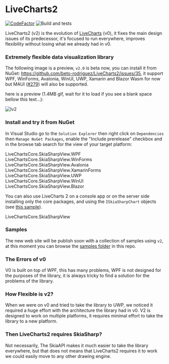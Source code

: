 # LiveCharts2

[![CodeFactor](https://www.codefactor.io/repository/github/beto-rodriguez/livecharts2/badge)](https://www.codefactor.io/repository/github/beto-rodriguez/livecharts2)
![Build and tests](https://github.com/beto-rodriguez/LiveCharts2/actions/workflows/build-and-test.yml/badge.svg)

LiveCharts2 (v2) is the evolution of [LiveCharts](https://github.com/Live-Charts/Live-Charts) (v0), it fixes the main design issues of its predecessor, it's focused to run everywhere, improves flexibility without losing what we already had in v0.

### Extremely flexible data visualization library

The following image is a preview, `v2.0` is beta now, you can install it from NuGet: https://github.com/beto-rodriguez/LiveCharts2/issues/35, it support WPF, WinForms, Avalonia, WinUI, UWP, Xamarin and Blazor Wasm for now but MAUI ([#279](https://github.com/beto-rodriguez/LiveCharts2/pull/279)) will also be supported.

here is a preview (1.4MB gif, wait for it to load if you see a blank space bellow this text...):

![lv2](https://user-images.githubusercontent.com/10853349/124399763-41873900-dce3-11eb-937a-947d66d42597.gif)

### Install and try it from NuGet

In Visual Studio go to the `Solution Explorer` then right click on `Dependencies` then `Manage NuGet Packages`, enable the "Include prerelease" checkbox and in the browse tab search for the view of your target platform:

LiveChartsCore.SkiaSharpView.WPF<br/>
LiveChartsCore.SkiaSharpView.WinForms<br/>
LiveChartsCore.SkiaSharpView.Avalonia<br/>
LiveChartsCore.SkiaSharpView.XamarinForms<br/>
LiveChartsCore.SkiaSharpView.UWP<br/>
LiveChartsCore.SkiaSharpView.WinUI<br/>
LiveChartsCore.SkiaSharpView.Blazor<br/>

You can also use LiveCharts 2 on a console app or on the server side installing only the core packages, and using the `ISkiaSharpChart` objects (see [this sample](https://github.com/beto-rodriguez/LiveCharts2/blob/master/samples/WPFSample/General/ChartToImage/View.xaml.cs#L28)).

LiveChartsCore.SkiaSharpView

### Samples

The new web site will be publish soon with a collection of samples using `v2`, at this moment you can browse the [samples folder](https://github.com/beto-rodriguez/LiveCharts2/tree/master/samples) in this repo.

### The Errors of v0

V0 is built on top of WPF, this has many problems, WPF is not designed for the purposes of the library, it is always tricky to find a solution for the problems of the library.

### How Flexible is v2?

When we were on v0 and tried to take the library to UWP, we noticed it required a huge effort with the architecture the library had in v0.
V2 is designed to work on multiple platforms, it requires minimal effort to take the library to a new platform.

### Then LiveCharts2 requires SkiaSharp?

Not necessarily, The SkiaAPI makes it much easier to take the library everywhere, but that does not means that LiveCharts2 requires it to work we could easily move to any other drawing engine.

